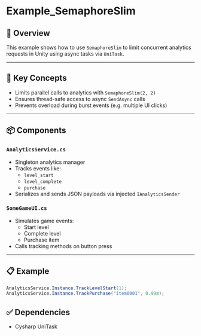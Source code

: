 # Example_SemaphoreSlim

## 🧩 Overview

This example shows how to use `SemaphoreSlim` to limit concurrent analytics requests in Unity using async tasks via `UniTask`.

---

## 🧠 Key Concepts

- Limits parallel calls to analytics with `SemaphoreSlim(2, 2)`
- Ensures thread-safe access to async `SendAsync` calls
- Prevents overload during burst events (e.g. multiple UI clicks)

---

## 📦 Components

### `AnalyticsService.cs`
- Singleton analytics manager
- Tracks events like:
  - `level_start`
  - `level_complete`
  - `purchase`
- Serializes and sends JSON payloads via injected `IAnalyticsSender`

### `SomeGameUI.cs`
- Simulates game events:
  - Start level
  - Complete level
  - Purchase item
- Calls tracking methods on button press

---

## 📋 Example

```csharp
AnalyticsService.Instance.TrackLevelStart(1);
AnalyticsService.Instance.TrackPurchase("item0001", 0.99m);
```

## ✅ Dependencies
- Cysharp UniTask